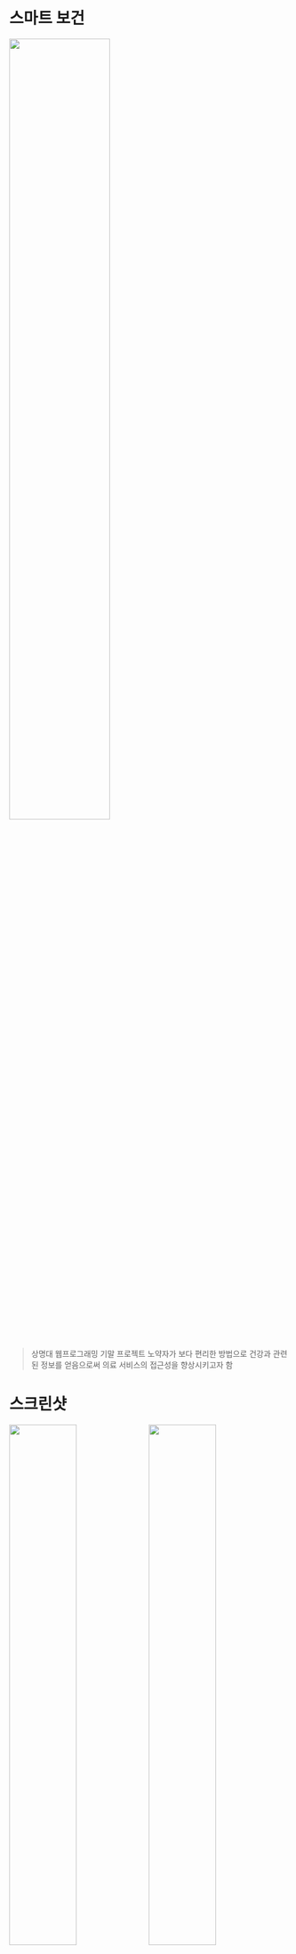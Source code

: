 # 스마트 보건

<img src="https://github.com/user-attachments/assets/5693e2e7-7bd7-4ac3-904a-f6b0a12424b9" width="60%" >

> 상명대 웹프로그래밍 기말 프로젝트
노약자가 보다 편리한 방법으로 건강과 관련된 정보를 얻음으로써 의료 서비스의 접근성을 향상시키고자 함    

# 스크린샷
<p algin="center">
  <img src="https://github.com/user-attachments/assets/e3d55a9c-614d-44f7-97b5-5fb43068738f" width="49%">
  <img src="https://github.com/user-attachments/assets/2cecc7a3-2b4c-4062-bc3b-8c89d78ca61a" width="49%">
</p>

# 주요 기능
### 1. 주요 질병 및 질환 목록
질병 및 질환의 증상과 예방 방법을 제공하여 질병의 이해를 돕고 정보를 얻을 수 있도록 함.
### 2. 주변 보건소/약국 찾기
사용자의 위치를 기반으로 근처의 보건소와 약국을 찾을 수 있음.   
> kakaoMAP API를 사용했기 때문에 https://health.noa.kim 또는 http://127.0.0.1:5500 이외의 도메인에서는 작동하지 않을 수 있습니다.
### 3. 연령별 검진 안내
각 연령대에 맞는 적합한 검진과 무료로 받을 수 있는 건강 검진 항목을 확인 할 수 있음.
### 4. 다양한 화면 모드
라이트/다크 모드는 기기의 설정을 따라 지원하며, 고대비 모드를 추가로 지원해 가독성을 향상함.

